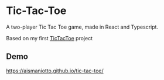 # Tic-Tac-Toe

A two-player Tic Tac Toe game, made in React and Typescript.

Based on my first [TicTacToe](https://github.com/aismaniotto/TicTacToe) project

## Demo

https://aismaniotto.github.io/tic-tac-toe/
